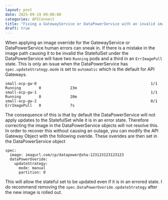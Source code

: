 ```yaml
---
layout: post
date: 2025-09-19 09:00:00
categories: APIConnect
title: "Fixing a GatewayService or DataPowerService with an invalid image"
draft: true
---
```


When applying an image override for the GatewayService or  DataPowerService human errors can sneak in. If there is a mistake in the image path causing it to be invalid the StatefulSet under the DataPowerService will have two `Running` pods and a third in an `ErrImagePull` state. This is only an issue when the DataPowerService has `spec.updateStrategy.mode` is set to `automatic` which is the default for API Gateways.  

```
small-ocp-gw-0                                                   1/1     Running        0             23m
small-ocp-gw-1                                                   1/1     Running        0             20m
small-ocp-gw-2                                                   0/1     ErrImagePull   0             7s
```

<!--more-->
The consequence of this is that by default the DataPowerService will not apply updates to the StatefulSet while it is in an error state. Therefore correcting the image in the DataPowerService objects will not resolve this. In order to recover this without causing an outage, you can modify the API Gateway Object with the following overide. These overides are then set in the DataPowerService object

```
spec:
  image: imagurl.com/cp/datapower@sha:123123123123123
  dataPowerOveride:
    updateStrategy:
      mode: manual
      partition: 0
```

This will allow the stateful set to be updated even if it is in an errored state.  I do recommend removing the `spec.DataPowerOveride.updateStrategy` after the new image is rolled out. 